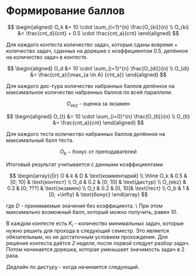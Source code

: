 # Формирование баллов

$$
\begin{aligned}
O_k &= 10 \cdot \sum_{i=1}^{n} \frac{O_{ki}}{n} \\
O_{ki} &= \frac{cnt_d}{cnt} + 0.5 \cdot \frac{cnt_a}{cnt}
\end{aligned}
$$

Для каждого контеста количество задач, которые сданы вовремя + количество задач, сданных на дорешке с коэффициентом $0.5$, делённое на количество задач в контесте.

$$
\begin{aligned}
O_d &= 10 \cdot \sum_{i=1}^{n} \frac{O_{di}}{n} \\
O_{di} &= \frac{cnt_a}{\max_{a \in A} {cnt_a}}
\end{aligned}
$$

Для каждого дис-тура количество набранных баллов делённое на максимальное количество набранных баллов по всей параллели.

$$
O_{ekz} \text{ - оценка за экзамен}
$$

$$
\begin{aligned}
O_{t} &= 10 \cdot \sum_{i=0}^{n} \frac{O_{ti}}{n} \\
O_{ti} &= \frac{cnt_a}{cnt} 
\end{aligned}
$$

Для каждого теста количество набранных баллов делённое на максимальный балл теста.

$$
O_b - \text{бонус от преподавателей}
$$

Итоговый результат учитывается с данными коэффициентами

$$
\begin{array}{l|r}
O & k & D & \text{комментарий} \\
\hline
O_k & 0.5 & [0; 10] & \text{контест} \\
O_d & 0.2 & [0; 10] & \text{дистур} \\
O_{ekz} & 0.3 & [0; ???] & \text{экзамен} \\
O_t & 0.2 & [0, 10]& \text{тест} \\
O_b & 1 & [0; +\infty) & \text{бонус}
\end{array}
$$

где $D$ - принимаемые значения без коэффициента. \ 
При этом максимально возможный балл, который можно получить, равен *10*.

В каждом контесте есть $K_i$ - количество минимальных задач, которые нужно решить для прохода в следующий семестр. Это является обязательным, но не достаточным условием прохождения. Для решения контеста даётся *2 неделя*, после *первой* следует разбор задач. Потом начинается дорешка, которая уменьшает значимость задач в 2 раза.

Дедлайн по дистуру - когда начинается следующий.